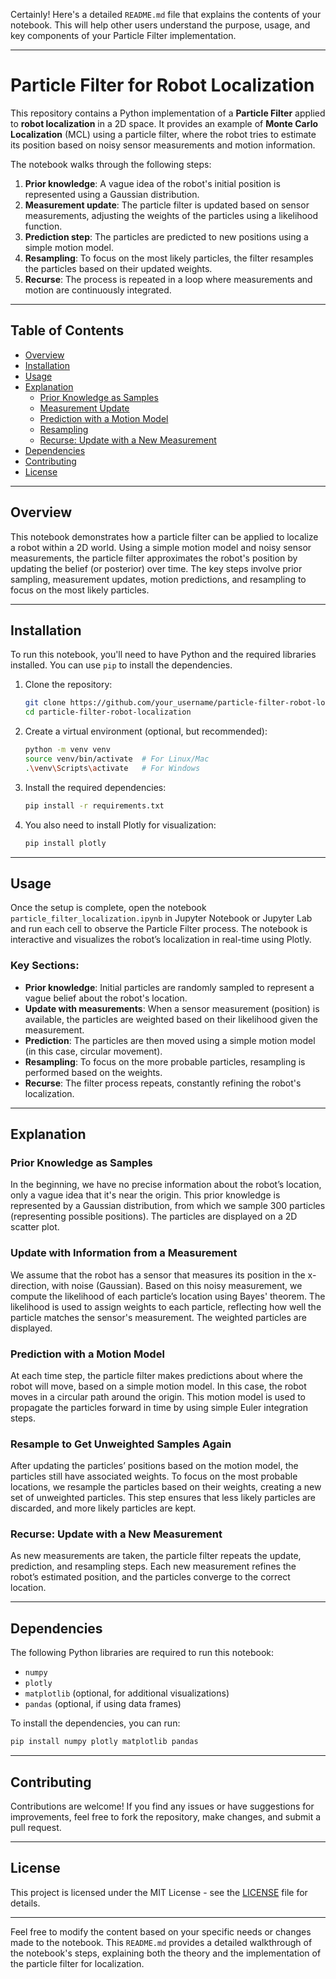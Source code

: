 Certainly! Here's a detailed `README.md` file that explains the contents of your notebook. This will help other users understand the purpose, usage, and key components of your Particle Filter implementation.

---

# Particle Filter for Robot Localization

This repository contains a Python implementation of a **Particle Filter** applied to **robot localization** in a 2D space. It provides an example of **Monte Carlo Localization** (MCL) using a particle filter, where the robot tries to estimate its position based on noisy sensor measurements and motion information.

The notebook walks through the following steps:
1. **Prior knowledge**: A vague idea of the robot's initial position is represented using a Gaussian distribution.
2. **Measurement update**: The particle filter is updated based on sensor measurements, adjusting the weights of the particles using a likelihood function.
3. **Prediction step**: The particles are predicted to new positions using a simple motion model.
4. **Resampling**: To focus on the most likely particles, the filter resamples the particles based on their updated weights.
5. **Recurse**: The process is repeated in a loop where measurements and motion are continuously integrated.

---

## Table of Contents
- [Overview](#overview)
- [Installation](#installation)
- [Usage](#usage)
- [Explanation](#explanation)
  - [Prior Knowledge as Samples](#prior-knowledge-as-samples)
  - [Measurement Update](#update-with-information-from-a-measurement)
  - [Prediction with a Motion Model](#predict-with-a-motion-model)
  - [Resampling](#resample-to-get-unweighted-samples-again)
  - [Recurse: Update with a New Measurement](#recurse-update-with-a-new-measurement)
- [Dependencies](#dependencies)
- [Contributing](#contributing)
- [License](#license)

---

## Overview

This notebook demonstrates how a particle filter can be applied to localize a robot within a 2D world. Using a simple motion model and noisy sensor measurements, the particle filter approximates the robot's position by updating the belief (or posterior) over time. The key steps involve prior sampling, measurement updates, motion predictions, and resampling to focus on the most likely particles.

---

## Installation

To run this notebook, you'll need to have Python and the required libraries installed. You can use `pip` to install the dependencies.

1. Clone the repository:
   ```bash
   git clone https://github.com/your_username/particle-filter-robot-localization.git
   cd particle-filter-robot-localization
   ```

2. Create a virtual environment (optional, but recommended):
   ```bash
   python -m venv venv
   source venv/bin/activate  # For Linux/Mac
   .\venv\Scripts\activate   # For Windows
   ```

3. Install the required dependencies:
   ```bash
   pip install -r requirements.txt
   ```

4. You also need to install Plotly for visualization:
   ```bash
   pip install plotly
   ```

---

## Usage

Once the setup is complete, open the notebook `particle_filter_localization.ipynb` in Jupyter Notebook or Jupyter Lab and run each cell to observe the Particle Filter process. The notebook is interactive and visualizes the robot’s localization in real-time using Plotly.

### Key Sections:
- **Prior knowledge**: Initial particles are randomly sampled to represent a vague belief about the robot's location.
- **Update with measurements**: When a sensor measurement (position) is available, the particles are weighted based on their likelihood given the measurement.
- **Prediction**: The particles are then moved using a simple motion model (in this case, circular movement).
- **Resampling**: To focus on the more probable particles, resampling is performed based on the weights.
- **Recurse**: The filter process repeats, constantly refining the robot's localization.

---

## Explanation

### Prior Knowledge as Samples
In the beginning, we have no precise information about the robot’s location, only a vague idea that it's near the origin. This prior knowledge is represented by a Gaussian distribution, from which we sample 300 particles (representing possible positions). The particles are displayed on a 2D scatter plot.

### Update with Information from a Measurement
We assume that the robot has a sensor that measures its position in the x-direction, with noise (Gaussian). Based on this noisy measurement, we compute the likelihood of each particle’s location using Bayes' theorem. The likelihood is used to assign weights to each particle, reflecting how well the particle matches the sensor's measurement. The weighted particles are displayed.

### Prediction with a Motion Model
At each time step, the particle filter makes predictions about where the robot will move, based on a simple motion model. In this case, the robot moves in a circular path around the origin. This motion model is used to propagate the particles forward in time by using simple Euler integration steps.

### Resample to Get Unweighted Samples Again
After updating the particles’ positions based on the motion model, the particles still have associated weights. To focus on the most probable locations, we resample the particles based on their weights, creating a new set of unweighted particles. This step ensures that less likely particles are discarded, and more likely particles are kept.

### Recurse: Update with a New Measurement
As new measurements are taken, the particle filter repeats the update, prediction, and resampling steps. Each new measurement refines the robot’s estimated position, and the particles converge to the correct location.

---

## Dependencies

The following Python libraries are required to run this notebook:

- `numpy`
- `plotly`
- `matplotlib` (optional, for additional visualizations)
- `pandas` (optional, if using data frames)

To install the dependencies, you can run:

```bash
pip install numpy plotly matplotlib pandas
```

---

## Contributing

Contributions are welcome! If you find any issues or have suggestions for improvements, feel free to fork the repository, make changes, and submit a pull request.

---

## License

This project is licensed under the MIT License - see the [LICENSE](LICENSE) file for details.

---

Feel free to modify the content based on your specific needs or changes made to the notebook. This `README.md` provides a detailed walkthrough of the notebook's steps, explaining both the theory and the implementation of the particle filter for localization.
